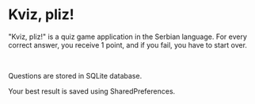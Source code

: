 <h1>Kviz, pliz!</h1>
<p>
"Kviz, pliz!" is a quiz game application in the Serbian language. For every correct answer, you receive 1 point, and if you fail, you have to start over.
</p><br>
<p>Questions are stored in SQLite database.</p>
<p>Your best result is saved using SharedPreferences.</p>
